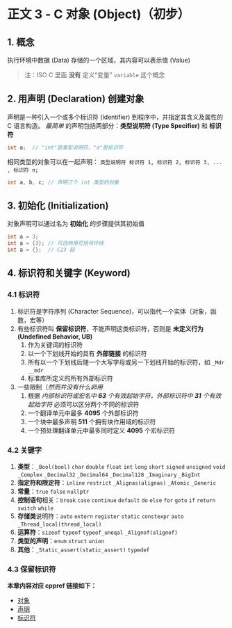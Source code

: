 # 正文 3 - C 对象 (Object)（初步）

## 1. 概念

执行环境中数据 (Data) 存储的一个区域，其内容可以表示值 (Value)

> 注：ISO C 里面 **没有** 定义“变量” `variable` 这个概念

## 2. 用声明 (Declaration) 创建对象

声明是一种引入一个或多个标识符 (Identifier) 到程序中，并指定其含义及属性的 C 语言构造。
*最简单* 的声明包括两部分：**类型说明符 (Type Specifier)** 和 **标识符**

```c
int a;  // "int"是类型说明符，"a"是标识符
```

相同类型的对象可以在一起声明：
`类型说明符 标识符 1, 标识符 2, 标识符 3, ... , 标识符 n;`

```c
int a, b, c; // 声明三个 int 类型的对象
```

## 3. 初始化 (Initialization)

对象声明可以通过名为 **初始化** 的步骤提供其初始值

```c
int a = 3;
int a = {3}; // 可选地用花括号环绕
int a = {};  // C23 起
```

## 4. 标识符和关键字 (Keyword)

### 4.1 标识符

1. 标识符是字符序列 (Character Sequence)，可以指代一个实体（对象，函数，宏等）
2. 有些标识符叫 **保留标识符**，不能声明这类标识符，否则是 **未定义行为 (Undefined Behavior, UB)**
   1. 作为关键词的标识符
   2. 以一个下划线开始的具有 **外部链接** 的标识符
   3. 所有以一个下划线后随一个大写字母或另一下划线开始的标识符，如 `_Mdr` `__mdr`
   4. 标准库所定义的所有外部标识符
3. 一些限制（*然而并没有什么卵用*
   1. 根据 *内部标识符或宏名中 **63** 个有效起始字符，外部标识符中 **31** 个有效起始字符* 必须可以区分两个不同的标识符
   2. 一个翻译单元中最多 **4095** 个外部标识符
   3. 一个块中最多声明 **511** 个拥有块作用域的标识符
   4. 一个预处理翻译单元中最多同时定义 **4095** 个宏标识符

### 4.2 关键字

1. **类型**：`_Bool(bool)` `char` `double` `float` `int` `long` `short` `signed` `unsigned` `void` `_Complex` `_Decimal32` `_Decimal64` `_Decimal128` `_Imaginary` `_BigInt`
2. **指定符和限定符**：`inline` `restrict` `_Alignas(alignas)` `_Atomic` `_Generic`
3. **常量**：`true` `false` `nullptr`
4. **控制语句**相关：`break` `case` `continue` `default` `do` `else` `for` `goto` `if` `return` `switch` `while`
5. **存储类**说明符：`auto` `extern` `register` `static` `constexpr` `auto` `_Thread_local(thread_local)`
6. **运算符**：`sizeof` `typeof` `typeof_uneqal` `_Alignof(alignof)`
7. **类型的声明**：`enum` `struct` `union`
8. **其他**：`_Static_assert(static_assert)` `typedef`

### 4.3 保留标识符

**本章内容对应 cppref 链接如下：**

+ [对象](https://zh.cppreference.com/w/c/language/object)
+ [声明](https://zh.cppreference.com/w/c/language/declarations)
+ [标识符](https://zh.cppreference.com/w/c/language/identifier)
